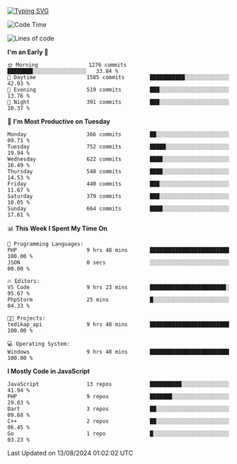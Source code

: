 [![Typing SVG](https://readme-typing-svg.demolab.com?font=Fira+Code&pause=1000&color=F7F7F7&random=false&width=435&lines=Hi+%F0%9F%91%8B%2C+I'm+Rafiu+Sidqi;Junior+Backend+Developer)](https://git.io/typing-svg)
<!--START_SECTION:waka-->
![Code Time](http://img.shields.io/badge/Code%20Time-325%20hrs%2042%20mins-blue)

![Lines of code](https://img.shields.io/badge/From%20Hello%20World%20I%27ve%20Written-1.5%20million%20lines%20of%20code-blue)

**I'm an Early 🐤** 

```text
🌞 Morning                1276 commits        ████████░░░░░░░░░░░░░░░░░   33.84 % 
🌆 Daytime                1585 commits        ███████████░░░░░░░░░░░░░░   42.03 % 
🌃 Evening                519 commits         ███░░░░░░░░░░░░░░░░░░░░░░   13.76 % 
🌙 Night                  391 commits         ███░░░░░░░░░░░░░░░░░░░░░░   10.37 % 
```
📅 **I'm Most Productive on Tuesday** 

```text
Monday                   366 commits         ██░░░░░░░░░░░░░░░░░░░░░░░   09.71 % 
Tuesday                  752 commits         █████░░░░░░░░░░░░░░░░░░░░   19.94 % 
Wednesday                622 commits         ████░░░░░░░░░░░░░░░░░░░░░   16.49 % 
Thursday                 548 commits         ████░░░░░░░░░░░░░░░░░░░░░   14.53 % 
Friday                   440 commits         ███░░░░░░░░░░░░░░░░░░░░░░   11.67 % 
Saturday                 379 commits         ███░░░░░░░░░░░░░░░░░░░░░░   10.05 % 
Sunday                   664 commits         ████░░░░░░░░░░░░░░░░░░░░░   17.61 % 
```


📊 **This Week I Spent My Time On** 

```text
💬 Programming Languages: 
PHP                      9 hrs 48 mins       █████████████████████████   100.00 % 
JSON                     0 secs              ░░░░░░░░░░░░░░░░░░░░░░░░░   00.00 % 

🔥 Editors: 
VS Code                  9 hrs 23 mins       ████████████████████████░   95.67 % 
PhpStorm                 25 mins             █░░░░░░░░░░░░░░░░░░░░░░░░   04.33 % 

🐱‍💻 Projects: 
tedikap_api              9 hrs 48 mins       █████████████████████████   100.00 % 

💻 Operating System: 
Windows                  9 hrs 48 mins       █████████████████████████   100.00 % 
```

**I Mostly Code in JavaScript** 

```text
JavaScript               13 repos            ██████████░░░░░░░░░░░░░░░   41.94 % 
PHP                      9 repos             ███████░░░░░░░░░░░░░░░░░░   29.03 % 
Dart                     3 repos             ██░░░░░░░░░░░░░░░░░░░░░░░   09.68 % 
C++                      2 repos             ██░░░░░░░░░░░░░░░░░░░░░░░   06.45 % 
Go                       1 repo              █░░░░░░░░░░░░░░░░░░░░░░░░   03.23 % 
```




 Last Updated on 13/08/2024 01:02:02 UTC
<!--END_SECTION:waka-->
